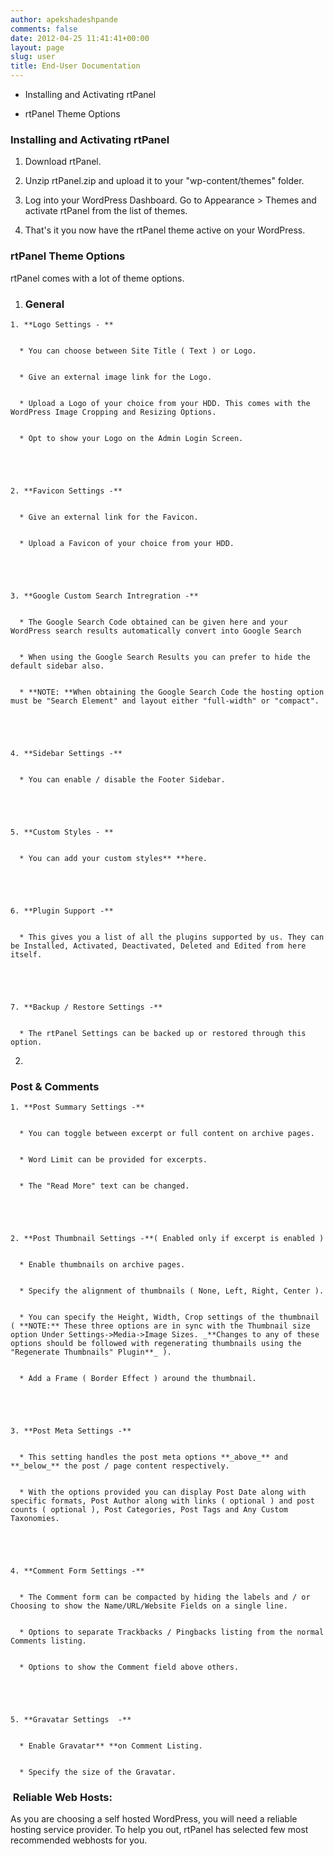 ```yaml
---
author: apekshadeshpande
comments: false
date: 2012-04-25 11:41:41+00:00
layout: page
slug: user
title: End-User Documentation
---
```



	
  * Installing and Activating rtPanel

	
  * rtPanel Theme Options




### Installing and Activating rtPanel





	
  1. Download rtPanel.

	
  2. Unzip rtPanel.zip and upload it to your "wp-content/themes" folder.

	
  3. Log into your WordPress Dashboard. Go to Appearance > Themes and activate rtPanel from the list of themes.

	
  4. That's it you now have the rtPanel theme active on your WordPress.




### rtPanel Theme Options


rtPanel comes with a lot of theme options.



	
  1. ### General



	
    1. **Logo Settings - **

	
      * You can choose between Site Title ( Text ) or Logo.

	
      * Give an external image link for the Logo.

	
      * Upload a Logo of your choice from your HDD. This comes with the WordPress Image Cropping and Resizing Options.

	
      * Opt to show your Logo on the Admin Login Screen.




	
    2. **Favicon Settings -**

	
      * Give an external link for the Favicon.

	
      * Upload a Favicon of your choice from your HDD.




	
    3. **Google Custom Search Intregration -**

	
      * The Google Search Code obtained can be given here and your WordPress search results automatically convert into Google Search

	
      * When using the Google Search Results you can prefer to hide the default sidebar also.

	
      * **NOTE: **When obtaining the Google Search Code the hosting option must be "Search Element" and layout either "full-width" or "compact".




	
    4. **Sidebar Settings -**

	
      * You can enable / disable the Footer Sidebar.




	
    5. **Custom Styles - **

	
      * You can add your custom styles** **here.




	
    6. **Plugin Support -**

	
      * This gives you a list of all the plugins supported by us. They can be Installed, Activated, Deactivated, Deleted and Edited from here itself.




	
    7. **Backup / Restore Settings -**

	
      * The rtPanel Settings can be backed up or restored through this option.







	
  2. 


### Post & Comments



	
    1. **Post Summary Settings -**

	
      * You can toggle between excerpt or full content on archive pages.

	
      * Word Limit can be provided for excerpts.

	
      * The "Read More" text can be changed.




	
    2. **Post Thumbnail Settings -**( Enabled only if excerpt is enabled )

	
      * Enable thumbnails on archive pages.

	
      * Specify the alignment of thumbnails ( None, Left, Right, Center ).

	
      * You can specify the Height, Width, Crop settings of the thumbnail ( **NOTE:** These three options are in sync with the Thumbnail size option Under Settings->Media->Image Sizes. _**Changes to any of these options should be followed with regenerating thumbnails using the "Regenerate Thumbnails" Plugin**_ ).

	
      * Add a Frame ( Border Effect ) around the thumbnail.




	
    3. **Post Meta Settings -**

	
      * This setting handles the post meta options **_above_** and **_below_** the post / page content respectively.

	
      * With the options provided you can display Post Date along with specific formats, Post Author along with links ( optional ) and post counts ( optional ), Post Categories, Post Tags and Any Custom Taxonomies.




	
    4. **Comment Form Settings -**

	
      * The Comment form can be compacted by hiding the labels and / or Choosing to show the Name/URL/Website Fields on a single line.

	
      * Options to separate Trackbacks / Pingbacks listing from the normal Comments listing.

	
      * Options to show the Comment field above others.




	
    5. **Gravatar Settings  -**

	
      * Enable Gravatar** **on Comment Listing.

	
      * Specify the size of the Gravatar.










###  Reliable Web Hosts:


As you are choosing a self hosted WordPress, you will need a reliable hosting service provider. To help you out, rtPanel has selected few most recommended webhosts for you.
